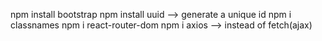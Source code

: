 npm install bootstrap
npm install uuid --> generate a unique id
npm i classnames
npm i react-router-dom
npm i axios --> instead of fetch(ajax)